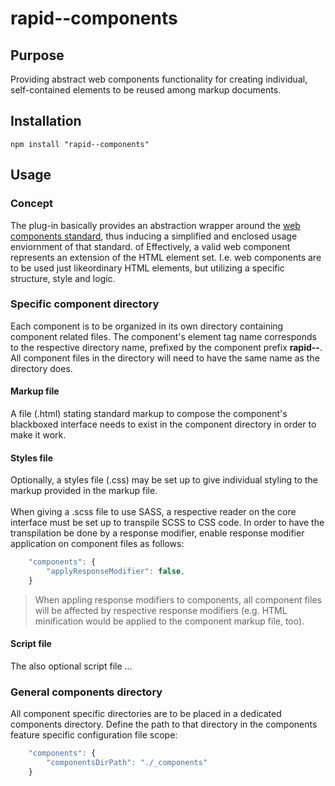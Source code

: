 # rapid--components

## Purpose

Providing abstract web components functionality for creating individual, self-contained elements to be reused among markup documents.

## Installation

```
npm install "rapid--components"
```

## Usage

### Concept

The plug-in basically provides an abstraction wrapper around the [web components standard](https://www.webcomponents.org/introduction#specifications), thus inducing a simplified and enclosed usage enviornment of that standard. of Effectively, a valid web component represents an extension of the HTML element set. I.e. web components are to be used just likeordinary HTML elements, but utilizing a specific structure, style and logic.

### Specific component directory

Each component is to be organized in its own directory containing component related files. The component's element tag name corresponds to the respective directory name, prefixed by the component prefix **rapid--**. All component files in the directory will need to have the same name as the directory does.

#### Markup file

A file (.html) stating standard markup to compose the component's blackboxed interface needs to exist in the component directory in order to make it work.

#### Styles file

Optionally, a styles file (.css) may be set up to give individual styling to the markup provided in the markup file.\
\
When giving a .scss file to use SASS, a respective reader on the core interface must be set up to transpile SCSS to CSS code. In order to have the transpilation be done by a response modifier, enable response modifier application on component files as follows:

``` js
    "components": {
        "applyResponseModifier": false,
    }
```

> When appling response modifiers to components, all component files will be affected by respective response modifiers (e.g. HTML minification would be applied to the component markup file, too).

#### Script file

The also optional script file ...

### General components directory

All component specific directories are to be placed in a dedicated components directory. Define the path to that directory in the components feature specific configuration file scope: 

``` js
    "components": {
        "componentsDirPath": "./_components"
    }
```


